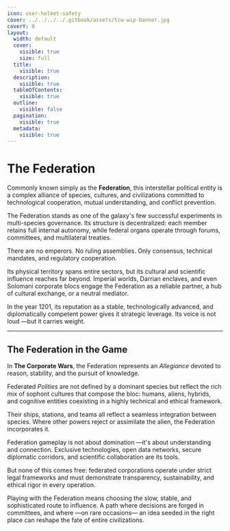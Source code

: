 ```yaml
---
icon: user-helmet-safety
cover: ../../../../.gitbook/assets/tcw-wip-banner.jpg
coverY: 0
layout:
  width: default
  cover:
    visible: true
    size: full
  title:
    visible: true
  description:
    visible: true
  tableOfContents:
    visible: true
  outline:
    visible: false
  pagination:
    visible: true
  metadata:
    visible: true
---
```


# The Federation

Commonly known simply as the **Federation**, this interstellar political entity is a complex alliance of species, cultures, and civilizations committed to technological cooperation, mutual understanding, and conflict prevention.

The Federation stands as one of the galaxy's few successful experiments in multi-species governance. Its structure is decentralized: each member retains full internal autonomy, while federal organs operate through forums, committees, and multilateral treaties.

There are no emperors. No ruling assemblies. Only consensus, technical mandates, and regulatory cooperation.

Its physical territory spans entire sectors, but its cultural and scientific influence reaches far beyond. Imperial worlds, Darrian enclaves, and even Solomani corporate blocs engage the Federation as a reliable partner, a hub of cultural exchange, or a neutral mediator.

In the year 1201, its reputation as a stable, technologically advanced, and diplomatically competent power gives it strategic leverage. Its voice is not loud —but it carries weight.

***

## The Federation in the Game

In **The Corporate Wars**, the Federation represents an _Allegiance_ devoted to reason, stability, and the pursuit of knowledge.

Federated _Polities_ are not defined by a dominant species but reflect the rich mix of sophont cultures that compose the bloc: humans, aliens, hybrids, and cognitive entities coexisting in a highly technical and ethical framework.

Their ships, stations, and teams all reflect a seamless integration between species. Where other powers reject or assimilate the alien, the Federation incorporates it.

Federation gameplay is not about domination —it's about understanding and connection. Exclusive technologies, open data networks, secure diplomatic corridors, and scientific collaboration are its tools.

But none of this comes free: federated corporations operate under strict legal frameworks and must demonstrate transparency, sustainability, and ethical rigor in every operation.

Playing with the Federation means choosing the slow, stable, and sophisticated route to influence. A path where decisions are forged in committees, and where —on rare occasions— an idea seeded in the right place can reshape the fate of entire civilizations.
